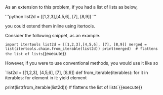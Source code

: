 As an extension to this problem, if you had a list of lists as below,

'''python
list2d = [[1,2,3],[4,5,6], [7], [8,9]]
'''

you could extend them inline using itertools.

Consider the following snippet, as an example.

`import itertools
list2d = [[1,2,3],[4,5,6], [7], [8,9]]
merged = list(itertools.chain.from_iterable(list2d))
print(merged)  # flattens the list of lists`{{execute}}

However, if you were to use conventional methods, you would use it like so

`list2d = [[1,2,3], [4,5,6], [7], [8,9]]
def from_iterable(iterables):
    for it in iterables:
        for element in it:
            yield element

print(list(from_iterable(list2d)))  # flattens the list of lists`{{execute}}
